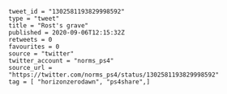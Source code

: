 ```
tweet_id = "1302581193829998592"
type = "tweet"
title = "Rost's grave"
published = 2020-09-06T12:15:32Z
retweets = 0
favourites = 0
source = "twitter"
twitter_account = "norms_ps4"
source_url = "https://twitter.com/norms_ps4/status/1302581193829998592"
tag = [ "horizonzerodawn", "ps4share",]
```

<p class='image'><img src='http://mnf.m17s.net/2020/09/06/EhOysIQXgAIy6nC.jpg' alt=''></p>

